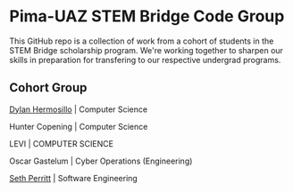 # Pima-UAZ STEM Bridge Code Group

This GitHub repo is a collection of work from a cohort of students in the STEM Bridge scholarship program. We're working together to sharpen our skills in preparation for transfering to our respective undergrad programs.

## Cohort Group

[Dylan Hermosillo]( https://www.dylanhermosillo.com) | Computer Science

Hunter Copening | Computer Science

LEVI | COMPUTER SCIENCE

Oscar Gastelum | Cyber Operations (Engineering)

[Seth Perritt](https://github.com/Durtyburd/Durtyburd) | Software Engineering
